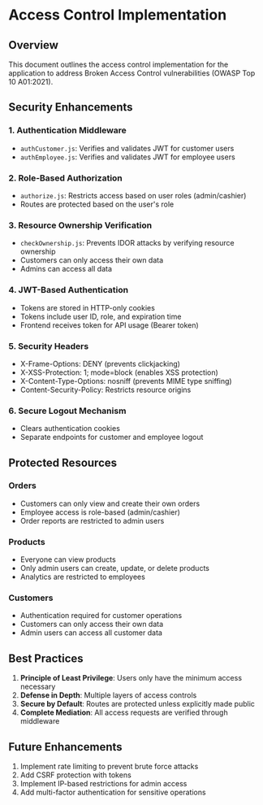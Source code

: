 # Access Control Implementation

## Overview

This document outlines the access control implementation for the application to address Broken Access Control vulnerabilities (OWASP Top 10 A01:2021).

## Security Enhancements

### 1. Authentication Middleware

- `authCustomer.js`: Verifies and validates JWT for customer users
- `authEmployee.js`: Verifies and validates JWT for employee users

### 2. Role-Based Authorization

- `authorize.js`: Restricts access based on user roles (admin/cashier)
- Routes are protected based on the user's role

### 3. Resource Ownership Verification

- `checkOwnership.js`: Prevents IDOR attacks by verifying resource ownership
- Customers can only access their own data
- Admins can access all data

### 4. JWT-Based Authentication

- Tokens are stored in HTTP-only cookies
- Tokens include user ID, role, and expiration time
- Frontend receives token for API usage (Bearer token)

### 5. Security Headers

- X-Frame-Options: DENY (prevents clickjacking)
- X-XSS-Protection: 1; mode=block (enables XSS protection)
- X-Content-Type-Options: nosniff (prevents MIME type sniffing)
- Content-Security-Policy: Restricts resource origins

### 6. Secure Logout Mechanism

- Clears authentication cookies
- Separate endpoints for customer and employee logout

## Protected Resources

### Orders

- Customers can only view and create their own orders
- Employee access is role-based (admin/cashier)
- Order reports are restricted to admin users

### Products

- Everyone can view products
- Only admin users can create, update, or delete products
- Analytics are restricted to employees

### Customers

- Authentication required for customer operations
- Customers can only access their own data
- Admin users can access all customer data

## Best Practices

1. **Principle of Least Privilege**: Users only have the minimum access necessary
2. **Defense in Depth**: Multiple layers of access controls
3. **Secure by Default**: Routes are protected unless explicitly made public
4. **Complete Mediation**: All access requests are verified through middleware

## Future Enhancements

1. Implement rate limiting to prevent brute force attacks
2. Add CSRF protection with tokens
3. Implement IP-based restrictions for admin access
4. Add multi-factor authentication for sensitive operations
